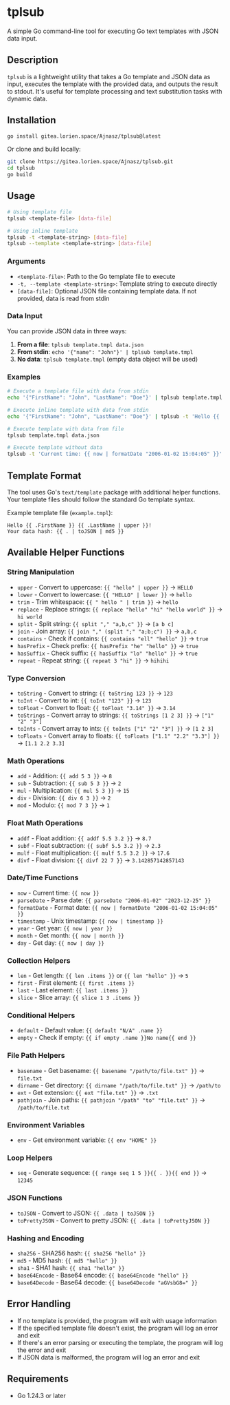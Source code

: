 # tplsub

A simple Go command-line tool for executing Go text templates with JSON data input.

## Description

`tplsub` is a lightweight utility that takes a Go template and JSON data as input, executes the template with the provided data, and outputs the result to stdout. It's useful for template processing and text substitution tasks with dynamic data.

## Installation

```bash
go install gitea.lorien.space/Ajnasz/tplsub@latest
```

Or clone and build locally:

```bash
git clone https://gitea.lorien.space/Ajnasz/tplsub.git
cd tplsub
go build
```

## Usage

```bash
# Using template file
tplsub <template-file> [data-file]

# Using inline template
tplsub -t <template-string> [data-file]
tplsub --template <template-string> [data-file]
```

### Arguments

- `<template-file>`: Path to the Go template file to execute
- `-t, --template <template-string>`: Template string to execute directly
- `[data-file]`: Optional JSON file containing template data. If not provided, data is read from stdin

### Data Input

You can provide JSON data in three ways:

1. **From a file**: `tplsub template.tmpl data.json`
2. **From stdin**: `echo '{"name": "John"}' | tplsub template.tmpl`
3. **No data**: `tplsub template.tmpl` (empty data object will be used)

### Examples

```bash
# Execute a template file with data from stdin
echo '{"FirstName": "John", "LastName": "Doe"}' | tplsub template.tmpl

# Execute inline template with data from stdin
echo '{"FirstName": "John", "LastName": "Doe"}' | tplsub -t 'Hello {{ .FirstName }} {{ .LastName }}'

# Execute template with data from file
tplsub template.tmpl data.json

# Execute template without data
tplsub -t 'Current time: {{ now | formatDate "2006-01-02 15:04:05" }}'
```

## Template Format

The tool uses Go's `text/template` package with additional helper functions. Your template files should follow the standard Go template syntax.

Example template file (`example.tmpl`):
```
Hello {{ .FirstName }} {{ .LastName | upper }}!
Your data hash: {{ . | toJSON | md5 }}
```

## Available Helper Functions

### String Manipulation
- `upper` - Convert to uppercase: `{{ "hello" | upper }}` → `HELLO`
- `lower` - Convert to lowercase: `{{ "HELLO" | lower }}` → `hello`
- `trim` - Trim whitespace: `{{ " hello " | trim }}` → `hello`
- `replace` - Replace strings: `{{ replace "hello" "hi" "hello world" }}` → `hi world`
- `split` - Split string: `{{ split "," "a,b,c" }}` → `[a b c]`
- `join` - Join array: `{{ join "," (split ";" "a;b;c") }}` → `a,b,c`
- `contains` - Check if contains: `{{ contains "ell" "hello" }}` → `true`
- `hasPrefix` - Check prefix: `{{ hasPrefix "he" "hello" }}` → `true`
- `hasSuffix` - Check suffix: `{{ hasSuffix "lo" "hello" }}` → `true`
- `repeat` - Repeat string: `{{ repeat 3 "hi" }}` → `hihihi`

### Type Conversion
- `toString` - Convert to string: `{{ toString 123 }}` → `123`
- `toInt` - Convert to int: `{{ toInt "123" }}` → `123`
- `toFloat` - Convert to float: `{{ toFloat "3.14" }}` → `3.14`
- `toStrings` - Convert array to strings: `{{ toStrings [1 2 3] }}` → `["1" "2" "3"]`
- `toInts` - Convert array to ints: `{{ toInts ["1" "2" "3"] }}` → `[1 2 3]`
- `toFloats` - Convert array to floats: `{{ toFloats ["1.1" "2.2" "3.3"] }}` → `[1.1 2.2 3.3]`

### Math Operations
- `add` - Addition: `{{ add 5 3 }}` → `8`
- `sub` - Subtraction: `{{ sub 5 3 }}` → `2`
- `mul` - Multiplication: `{{ mul 5 3 }}` → `15`
- `div` - Division: `{{ div 6 3 }}` → `2`
- `mod` - Modulo: `{{ mod 7 3 }}` → `1`

### Float Math Operations
- `addf` - Float addition: `{{ addf 5.5 3.2 }}` → `8.7`
- `subf` - Float subtraction: `{{ subf 5.5 3.2 }}` → `2.3`
- `mulf` - Float multiplication: `{{ mulf 5.5 3.2 }}` → `17.6`
- `divf` - Float division: `{{ divf 22 7 }}` → `3.142857142857143`

### Date/Time Functions
- `now` - Current time: `{{ now }}`
- `parseDate` - Parse date: `{{ parseDate "2006-01-02" "2023-12-25" }}`
- `formatDate` - Format date: `{{ now | formatDate "2006-01-02 15:04:05" }}`
- `timestamp` - Unix timestamp: `{{ now | timestamp }}`
- `year` - Get year: `{{ now | year }}`
- `month` - Get month: `{{ now | month }}`
- `day` - Get day: `{{ now | day }}`

### Collection Helpers
- `len` - Get length: `{{ len .items }}` or `{{ len "hello" }}` → `5`
- `first` - First element: `{{ first .items }}`
- `last` - Last element: `{{ last .items }}`
- `slice` - Slice array: `{{ slice 1 3 .items }}`

### Conditional Helpers
- `default` - Default value: `{{ default "N/A" .name }}`
- `empty` - Check if empty: `{{ if empty .name }}No name{{ end }}`

### File Path Helpers
- `basename` - Get basename: `{{ basename "/path/to/file.txt" }}` → `file.txt`
- `dirname` - Get directory: `{{ dirname "/path/to/file.txt" }}` → `/path/to`
- `ext` - Get extension: `{{ ext "file.txt" }}` → `.txt`
- `pathjoin` - Join paths: `{{ pathjoin "/path" "to" "file.txt" }}` → `/path/to/file.txt`

### Environment Variables
- `env` - Get environment variable: `{{ env "HOME" }}`

### Loop Helpers
- `seq` - Generate sequence: `{{ range seq 1 5 }}{{ . }}{{ end }}` → `12345`

### JSON Functions
- `toJSON` - Convert to JSON: `{{ .data | toJSON }}`
- `toPrettyJSON` - Convert to pretty JSON: `{{ .data | toPrettyJSON }}`

### Hashing and Encoding
- `sha256` - SHA256 hash: `{{ sha256 "hello" }}`
- `md5` - MD5 hash: `{{ md5 "hello" }}`
- `sha1` - SHA1 hash: `{{ sha1 "hello" }}`
- `base64Encode` - Base64 encode: `{{ base64Encode "hello" }}`
- `base64Decode` - Base64 decode: `{{ base64Decode "aGVsbG8=" }}`

## Error Handling

- If no template is provided, the program will exit with usage information
- If the specified template file doesn't exist, the program will log an error and exit
- If there's an error parsing or executing the template, the program will log the error and exit
- If JSON data is malformed, the program will log an error and exit

## Requirements

- Go 1.24.3 or later
